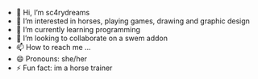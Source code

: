 - 👋 Hi, I’m sc4rydreams
- 👀 I’m interested in horses, playing games, drawing and graphic design
- 🌱 I’m currently learning programming
- 💞️ I’m looking to collaborate on a swem addon
- 📫 How to reach me ...
- 😄 Pronouns: she/her
- ⚡ Fun fact: im a horse trainer

<!---
sc4rydreams/sc4rydreams is a ✨ special ✨ repository because its `README.md` (this file) appears on your GitHub profile.
You can click the Preview link to take a look at your changes.
--->
